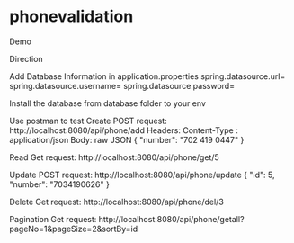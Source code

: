 # phonevalidation
Demo

Direction 

Add Database Information in application.properties
spring.datasource.url=
spring.datasource.username=
spring.datasource.password=

Install the database from database folder to your env

Use postman to test
Create
POST request: http://localhost:8080/api/phone/add 
Headers: Content-Type : application/json
Body: raw JSON
{
	"number": "702 419 0447"
}

Read
Get request: http://localhost:8080/api/phone/get/5

Update
POST request: http://localhost:8080/api/phone/update
{
	 "id": 5,
    "number": "7034190626"
}

Delete
Get request: http://localhost:8080/api/phone/del/3

Pagination
Get request: http://localhost:8080/api/phone/getall?pageNo=1&pageSize=2&sortBy=id
